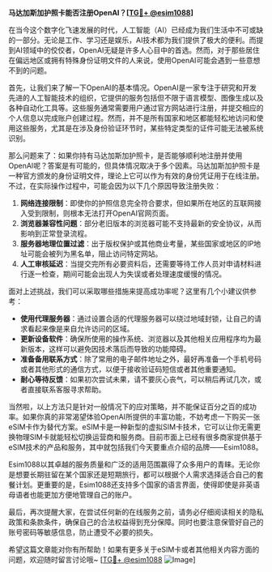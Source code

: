 **马达加斯加护照卡能否注册OpenAI？[[TG💪+ @esim1088](https://t.me/s/esim1088)]**

在当今这个数字化飞速发展的时代，人工智能（AI）已经成为我们生活中不可或缺的一部分。无论是工作、学习还是娱乐，AI技术都为我们提供了极大的便利。而提到AI领域中的佼佼者，OpenAI无疑是许多人心目中的首选。然而，对于那些居住在偏远地区或拥有特殊身份证明文件的人来说，使用OpenAI可能会遇到一些意想不到的问题。

首先，让我们来了解一下OpenAI的基本情况。OpenAI是一家专注于研究和开发先进的人工智能技术的组织，它提供的服务包括但不限于语言模型、图像生成以及各种自动化工具等。这些服务通常需要用户通过官方网站进行注册，并提交相应的个人信息以完成账户创建过程。然而，并不是所有国家和地区都能轻松地访问和使用这些服务，尤其是在涉及身份验证环节时，某些特定类型的证件可能无法被系统识别。

那么问题来了：如果你持有马达加斯加护照卡，是否能够顺利地注册并使用OpenAI呢？答案是有可能的，但具体情况取决于多个因素。马达加斯加护照卡是一种官方颁发的身份证明文件，理论上它可以作为有效的身份凭证用于在线注册。不过，在实际操作过程中，可能会因为以下几个原因导致注册失败：

1. **网络连接限制**：即使你的护照信息完全符合要求，但如果所在地区的互联网接入受到限制，则根本无法打开OpenAI官网页面。
2. **浏览器兼容性问题**：部分老旧版本的浏览器可能不支持最新的安全协议，从而影响到正常登录流程。
3. **服务器地理位置过滤**：出于版权保护或其他商业考量，某些国家或地区的IP地址可能会被列为黑名单，阻止访问特定网站。
4. **人工审核延迟**：当提交完所有必要资料后，还需要等待工作人员对申请材料进行逐一检查，期间可能会出现人为失误或者处理速度缓慢的情况。

面对上述挑战，我们可以采取哪些措施来提高成功率呢？这里有几个小建议供参考：

- **使用代理服务器**：通过设置合适的代理服务器可以绕过地域封锁，让自己的请求看起来像是来自允许访问的区域。
- **更新设备软件**：确保所使用的操作系统、浏览器以及其他相关应用程序均为最新版本，这样可以避免因技术落后而导致的功能障碍。
- **准备备用联系方式**：除了常用的电子邮件地址之外，最好再准备一个手机号码或者其他形式的通信方式，以便于接收验证码短信或者其他重要通知。
- **耐心等待反馈**：如果初次尝试未果，请不要灰心丧气，可以稍后再试几次，或者直接联系客服寻求帮助。

当然啦，以上方法只是针对一般情况下的应对策略，并不能保证百分之百的成功率。如果你真的非常渴望体验OpenAI所提供的丰富功能，不妨考虑一下购买一张eSIM卡作为替代方案。eSIM卡是一种新型的虚拟SIM卡技术，它可以让你无需更换物理SIM卡就能轻松切换运营商和服务商。目前市面上已经有很多商家提供基于eSIM技术的产品和服务，其中就包括我们今天要重点介绍的品牌——Esim1088。

Esim1088以其卓越的服务质量和广泛的适用范围赢得了众多用户的青睐。无论你是想要长期驻留在某个国家还是短期旅行，都可以根据个人需求选择适合自己的套餐计划。更重要的是，Esim1088还支持多个国家的语言界面，使得即使是非英语母语者也能更加方便地管理自己的账户。

最后，再次提醒大家，在尝试任何新的在线服务之前，请务必仔细阅读相关的隐私政策和条款条件，确保自己的合法权益得到充分保障。同时也要注意保管好自己的账号密码等敏感信息，防止遭受不必要的损失。

希望这篇文章能对你有所帮助！如果有更多关于eSIM卡或者其他相关内容方面的问题，欢迎随时留言讨论哦~ [[TG💪+ @esim1088](https://t.me/s/esim1088) ![Image](https://i.postimg.cc/4NQfJmqS/Snipaste-2025-05-13-00-14-12.png)]